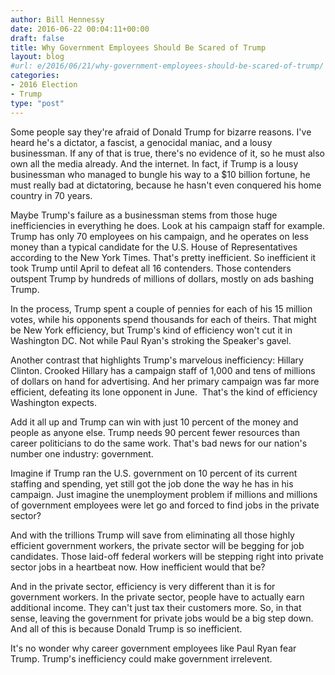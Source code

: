 ```yaml
---
author: Bill Hennessy
date: 2016-06-22 00:04:11+00:00
draft: false
title: Why Government Employees Should Be Scared of Trump
layout: blog
#url: e/2016/06/21/why-government-employees-should-be-scared-of-trump/
categories:
- 2016 Election
- Trump
type: "post"
---
```


Some people say they're afraid of Donald Trump for bizarre reasons. I've heard he's a dictator, a fascist, a genocidal maniac, and a lousy businessman. If any of that is true, there's no evidence of it, so he must also own all the media already. And the internet. In fact, if Trump is a lousy businessman who managed to bungle his way to a $10 billion fortune, he must really bad at dictatoring, because he hasn't even conquered his home country in 70 years.

Maybe Trump's failure as a businessman stems from those huge inefficiencies in everything he does. Look at his campaign staff for example. Trump has only 70 employees on his campaign, and he operates on less money than a typical candidate for the U.S. House of Representatives according to the New York Times. That's pretty inefficient. So inefficient it took Trump until April to defeat all 16 contenders. Those contenders outspent Trump by hundreds of millions of dollars, mostly on ads bashing Trump.

In the process, Trump spent a couple of pennies for each of his 15 million votes, while his opponents spend thousands for each of theirs. That might be New York efficiency, but Trump's kind of efficiency won't cut it in Washington DC. Not while Paul Ryan's stroking the Speaker's gavel.

Another contrast that highlights Trump's marvelous inefficiency: Hillary Clinton. Crooked Hillary has a campaign staff of 1,000 and tens of millions of dollars on hand for advertising. And her primary campaign was far more efficient, defeating its lone opponent in June.  That's the kind of efficiency Washington expects.

Add it all up and Trump can win with just 10 percent of the money and people as anyone else. Trump needs 90 percent fewer resources than career politicians to do the same work. That's bad news for our nation's number one industry: government.

Imagine if Trump ran the U.S. government on 10 percent of its current staffing and spending, yet still got the job done the way he has in his campaign. Just imagine the unemployment problem if millions and millions of government employees were let go and forced to find jobs in the private sector?

And with the trillions Trump will save from eliminating all those highly efficient government workers, the private sector will be begging for job candidates. Those laid-off federal workers will be stepping right into private sector jobs in a heartbeat now. How inefficient would that be?

And in the private sector, efficiency is very different than it is for government workers. In the private sector, people have to actually earn additional income. They can't just tax their customers more. So, in that sense, leaving the government for private jobs would be a big step down. And all of this is because Donald Trump is so inefficient.

It's no wonder why career government employees like Paul Ryan fear Trump. Trump's inefficiency could make government irrelevent.
